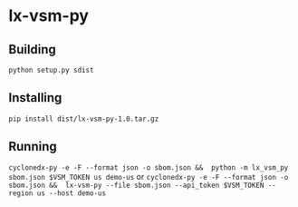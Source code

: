 # lx-vsm-py

## Building 

`python setup.py sdist`

## Installing

`pip install dist/lx-vsm-py-1.0.tar.gz`

## Running

`cyclonedx-py -e -F --format json -o sbom.json &&  python -m lx_vsm_py sbom.json $VSM_TOKEN us demo-us`
or
`cyclonedx-py -e -F --format json -o sbom.json &&  lx-vsm-py --file sbom.json --api_token $VSM_TOKEN --region us --host demo-us`
